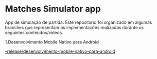 # Matches Simulator app
App de simulação de partida. Este repositorio foi organizado em algumas branches que representam as implementações realizadas durante os seguintes conteudos/videos.

1.Desenvolvimento Mobile Nativo para Android

 [-release/desenvolvimento-mobile-nativo-para-android](https://github.com/PGoliveira21/matches-simulator-app/tree/release/desenvolvimento-mobile-nativo-para-android)

